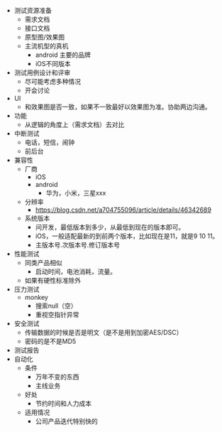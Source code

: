 - 测试资源准备
  - 需求文档
  - 接口文档
  - 原型图/效果图
  - 主流机型的真机
    - android 主要的品牌
    - iOS不同版本
- 测试用例设计和评审
  - 尽可能考虑多种情况
  - 开会讨论
- UI
  - 和效果图是否一致，如果不一致最好以效果图为准。协助两边沟通。
- 功能
  - 从逻辑的角度上（需求文档）去对比
- 中断测试
  - 电话，短信，闹钟
  - 前后台
- 兼容性
  - 厂商
    - iOS
    - android
      - 华为，小米，三星xxx
  - 分辨率
    - https://blog.csdn.net/a704755096/article/details/46342689
  - 系统版本
    - 问开发，最低版本到多少，从最低到现在的版本即可。
    - iOS，一般适配最新的到前两个版本，比如现在是11，就是9 10 11。
    - 主版本号.次版本号.修订版本号
- 性能测试
  - 同类产品相似
    - 启动时间，电池消耗，流量。
  - 如果有硬性标准除外
- 压力测试
  - monkey
    - 搜索null（空）
    - 重视空指针异常
- 安全测试
  - 传输数据的时候是否是明文（是不是用到加密AES/DSC）
  - 密码的是不是MD5
- 测试报告
- 自动化
  - 条件
    - 万年不变的东西
    - 主线业务
  - 好处
    - 节约时间和人力成本
  - 适用情况
    - 公司产品迭代特别快的





